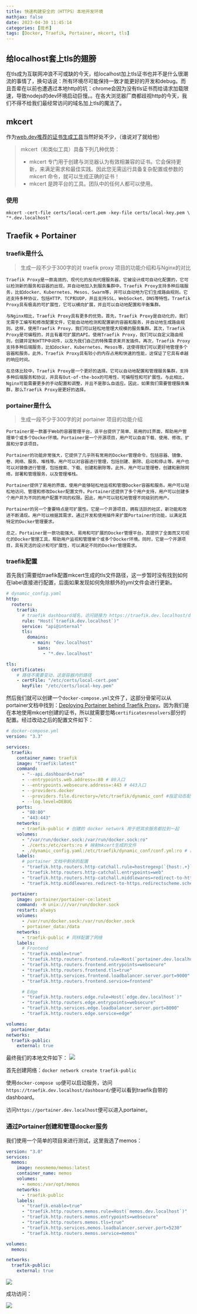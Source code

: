 ```yaml
---
title: 快速构建安全的（HTTPS）本地开发环境
mathjax: false
date: 2023-04-30 11:45:14
categories: [技术]
tags: [Docker, Traefik, Portainer, mkcert, tls]
---
```

## 给localhost套上tls的翅膀
在tls成为互联网冲浪不可或缺的今天，给localhost加上tls证书也并不是什么很潮流的事情了，换句话说：所有环境尽可能保持一致才能更好的开发和debug。而且吾辈在以前也遭遇过本地http的坑：chrome会因为没有tls证书而给请求加载限速，导致nodejs的dev环境启动巨慢。。在各大浏览器厂商都歧视http的今天，我们不得不给我们最经常访问的域名加上tls的魔法了。

## mkcert
作为[web.dev推荐的证书生成工具](https://web.dev/how-to-use-local-https/)当然好处不少，（谁说对了就给他）
> mkcert（和类似工具）具备下列几种优势：
> - mkcert 专门用于创建与浏览器认为有效相兼容的证书。它会保持更新，来满足需求和最佳实践。因此您无需运行具备复杂配置或参数的 mkcert 命令，就可以生成正确的证书！
> - mkcert 是跨平台的工具。团队中的任何人都可以使用。

### 使用
```shell
mkcert -cert-file certs/local-cert.pem -key-file certs/local-key.pem \
"*.dev.localhost"
```

## Traefik + Portainer
### traefik是什么
> 生成一段不少于300字的对 traefik proxy 项目的功能介绍和与Nginx的对比
```
Traefik Proxy是一款高效的、现代化的反向代理服务器，它被设计成可自动化配置的，它可以检测新的服务和容器的出现，并自动地加入到服务集群中。Traefik Proxy支持多种后端服务，比如docker、Kubernetes、Mesos、Swarm等，并可以自动地为它们生成路由规则。它还支持多种协议，包括HTTP、TCP和UDP，并且支持SSL、WebSocket、DNS等特性。Traefik Proxy具有极高的可扩展性，它可以横向扩展，并且可以自动地配置和平衡集群。

与Nginx相比，Traefik Proxy具有更多的优势。首先，Traefik Proxy是自动化的，我们无需手工编写和修改配置文件，它能自动地检测和配置新的容器和服务，并自动地生成路由规则。这样，使用Traefik Proxy，我们可以轻松地管理大规模的服务集群。其次，Traefik Proxy是可编程的，并且有着可扩展的API。使用Traefik Proxy，我们可以自定义路由规则，创建并定制HTTP中间件，以及为我们自己的特殊需求来开发插件。再次，Traefik Proxy支持多种后端服务，比如docker、Kubernetes、Mesos等，这使得我们可以更好地管理多个容器和服务。此外，Traefik Proxy具有较小的内存占用和快速的性能，这保证了它具有卓越的响应时间。

在总体比较中，Traefik Proxy是一个更好的选择。它可以自动地配置和管理服务集群，支持多种后端服务和协议，并具有Out-of-the-box的可用性，可编程性和可扩展性。与此相比，Nginx可能需要更多的手动配置和调整，并且不是那么自适应。因此，如果我们需要管理服务集群，那么Traefik Proxy是更好的选择。
```
### portainer是什么
> 生成一段不少于300字的对 portainer 项目的功能介绍
```
Portainer是一款基于Web的容器管理平台，该平台提供了简单、易用的UI界面，帮助用户管理单个或多个Docker环境。Portainer是一个开源项目，用户可以自由下载、使用、修改、扩展和分享该项目。

Portainer的功能非常强大，它提供了几乎所有常用的Docker管理命令，包括容器、镜像、卷、网络、服务、堆栈等。用户可以对容器进行管理，包括创建、删除、启动和停止等。用户也可以对镜像进行管理，包括搜索、下载、创建和删除等。此外，用户可以管理卷，创建和删除网络，部署和管理服务，以及管理堆栈。

Portainer提供了易用的界面，使用户能够轻松地监视和管理Docker容器和服务。用户可以轻松地访问、管理和修改Docker配置文件。Portainer还提供了多个用户支持，用户可以创建多个用户并为不同的用户配置不同的权限。因此，用户可以轻松地管理不同级别的用户。

Portainer的另一个重要特点是可扩展性。它是一个开源项目，拥有活跃的社区，新功能和改进不断涌现。用户可以根据其需求，通过开发和使用插件来扩展Portainer的功能，以满足其特定的Docker管理要求。

总之，Portainer是一款功能强大、易用和可扩展的Docker管理平台。其提供了全面而又可视化的Docker管理工具，帮助用户监视和管理单个或多个Docker环境。同时，它是一个开源项目，具有灵活的设计和可扩展性，可以满足不同的Docker管理需求。
```
### traefik配置
首先我们需要给traefik配置mkcert生成的tls文件路径，这一步暂时没有找到如何在label直接进行配置，后面如果发现如何免除额外的yml文件会进行更新。

```yaml
# dynamic_config.yaml
http:
  routers:
    traefik:
      # traefik dashboard域名，访问链接为 https://traefik.dev.localhost/dashboard/ (末尾的/为必须)
      rule: "Host(`traefik.dev.localhost`)" 
      service: "api@internal"
      tls:
        domains:
          - main: "dev.localhost"
            sans:
              - "*.dev.localhost"

tls:
  certificates:
    # 路径不需要变动，这是容器内的路径
    - certFile: "/etc/certs/local-cert.pem"
      keyFile: "/etc/certs/local-key.pem"
```

然后我们就可以创建一个`docker-compose.yml`文件了，这部分骨架可以从portainer文档中找到：[Deploying Portainer behind Traefik Proxy](https://docs.portainer.io/advanced/reverse-proxy/traefik)。因为我们是在本地使用mkcert创建的证书，所以就需要忽略`certificatesresolvers`部分的配置。经过改动之后的配置文件如下：

```yml
# docker-compose.yml
version: "3.3"

services:
  traefik:
    container_name: traefik
    image: "traefik:latest"
    command:
      - "--api.dashboard=true"
      - --entrypoints.web.address=:80 # 80入口
      - --entrypoints.websecure.address=:443 # 443入口
      - --providers.docker
      - --providers.file.directory=/etc/traefik/dynamic_conf #指定动态配置文件夹路径（docker内）
      - --log.level=DEBUG
    ports:
      - "80:80"
      - "443:443"
    networks:      
      - traefik-public # 创建的 docker network 用于把其余服务都拉到一起
    volumes:
      - "/var/run/docker.sock:/var/run/docker.sock:ro"
      - ./certs:/etc/certs:ro # 映射mkcert生成的文件
      - ./dynamic_config.yaml:/etc/traefik/dynamic_conf/conf.yml:ro # 前面创建的动态配置文件路径
    labels:
      # portainer 文档中剩余的配置
      - "traefik.http.routers.http-catchall.rule=hostregexp(`{host:.+}`)"
      - "traefik.http.routers.http-catchall.entrypoints=web"
      - "traefik.http.routers.http-catchall.middlewares=redirect-to-https"
      - "traefik.http.middlewares.redirect-to-https.redirectscheme.scheme=https"

  portainer:
    image: portainer/portainer-ce:latest
    command: -H unix:///var/run/docker.sock
    restart: always
    volumes:
      - /var/run/docker.sock:/var/run/docker.sock
      - portainer_data:/data
    networks:      
      - traefik-public # 同样配置了网络
    labels:
      # Frontend
      - "traefik.enable=true"
      - "traefik.http.routers.frontend.rule=Host(`portainer.dev.localhost`)"
      - "traefik.http.routers.frontend.entrypoints=websecure"
      - "traefik.http.routers.frontend.tls=true"
      - "traefik.http.services.frontend.loadbalancer.server.port=9000"
      - "traefik.http.routers.frontend.service=frontend"

      # Edge
      - "traefik.http.routers.edge.rule=Host(`edge.dev.localhost`)"
      - "traefik.http.routers.edge.entrypoints=websecure"
      - "traefik.http.services.edge.loadbalancer.server.port=8000"
      - "traefik.http.routers.edge.service=edge"

volumes:
  portainer_data:
networks:
  traefik-public:
    external: true
```
最终我们的本地文件如下：
![](https://misakatang.oss-cn-beijing.aliyuncs.com/blog_picture/2023-04-30-V4tgG7.png)

首先创建网络：`docker network create traefik-public`

使用`docker-compose up`便可以启动服务，访问`https://traefik.dev.localhost/dashboard/`便可以看到traefik自带的dashboard。

访问`https://portainer.dev.localhost`便可以进入portainer。

### 通过Portainer创建和管理docker服务
我们使用一个简单的项目来进行测试，这里我选了memos：
```yml
version: "3.0"
services:
  memos:
    image: neosmemo/memos:latest
    container_name: memos
    volumes:
      - memos:/var/opt/memos
    networks:      
      - traefik-public
    labels:
      - "traefik.enable=true"
      - "traefik.http.routers.memos.rule=Host(`memos.dev.localhost`)"
      - "traefik.http.routers.memos.entrypoints=websecure"
      - "traefik.http.routers.memos.tls=true"
      - "traefik.http.services.memos.loadbalancer.server.port=5230"
      - "traefik.http.routers.memos.service=memos"

volumes:
  memos:

networks:
  traefik-public:
    external: true
```
![](https://misakatang.oss-cn-beijing.aliyuncs.com/blog_picture/2023-04-30-8sP33M.png)

成功访问：

![](https://misakatang.oss-cn-beijing.aliyuncs.com/blog_picture/2023-04-30-g67GiM.png)